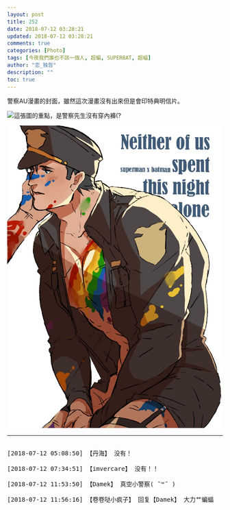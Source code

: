 ```yaml
---
layout: post
title: 252
date: 2018-07-12 03:28:21
updated: 2018-07-12 03:28:21
comments: true
categories: [Photo]
tags: [今夜我們誰也不該一個人, 超蝙, SUPERBAT, 超蝠]
author: "恋_独哲"
description: ""
toc: true
---
```


<p>警察AU漫畫的封面，雖然這次漫畫沒有出來但是會印特典明信片。<br /></p> 
<p><img src="https://s.plurk.com/c1c9870cf653fa3cd103d2eb0f519ccb.gif"  style="max-width:500px;"  />這張圖的重點，是警察先生沒有穿內褲(?<br /></p>

![](https://raw.githubusercontent.com/alicewish/maple50821/master/img_YW5MWVN1NEpoZFhDcXZnalNvREFxWFlmQWMzK2UreDZYdTdxVHR2dTZXUm1rTHQyMjk2UW93PT0.jpg)

---

<pre>

[2018-07-12 05:08:50] 【丹海】 没有！

[2018-07-12 07:34:51] 【imvercare】 没有！！

[2018-07-12 11:53:50] 【Damek】 真空小警察( ˘꒳˘ )

[2018-07-12 11:56:16] 【卷卷哒小疯子】 回复【Damek】 大力艹蝙蝠

</pre>